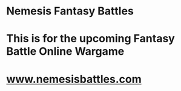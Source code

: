 # Nemesis Fantasy Battles
# This is for the upcoming Fantasy Battle Online Wargame
# www.nemesisbattles.com
